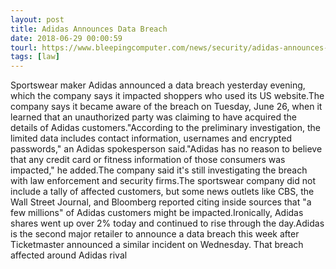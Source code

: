 ```yaml
---
layout: post
title: Adidas Announces Data Breach
date: 2018-06-29 00:00:59
tourl: https://www.bleepingcomputer.com/news/security/adidas-announces-data-breach/
tags: [law]
---
```

Sportswear maker Adidas announced a data breach yesterday evening, which the company says it impacted shoppers who used its US website.The company says it became aware of the breach on Tuesday, June 26, when it learned that an unauthorized party was claiming to have acquired the details of Adidas customers."According to the preliminary investigation, the limited data includes contact information, usernames and encrypted passwords," an Adidas spokesperson said."Adidas has no reason to believe that any credit card or fitness information of those consumers was impacted," he added.The company said it's still investigating the breach with law enforcement and security firms.The sportswear company did not include a tally of affected customers, but some news outlets like CBS, the Wall Street Journal, and Bloomberg reported citing inside sources that "a few millions" of Adidas customers might be impacted.Ironically, Adidas shares went up over 2% today and continued to rise through the day.Adidas is the second major retailer to announce a data breach this week after Ticketmaster announced a similar incident on Wednesday. That breach affected around Adidas rival 
